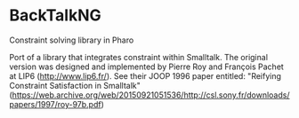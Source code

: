 # BackTalkNG
Constraint solving library in Pharo

Port of a library that integrates constraint within Smalltalk. The original version was designed and implemented by Pierre Roy and François Pachet at LIP6 (http://www.lip6.fr/). See their JOOP 1996 paper entitled: "Reifying Constraint Satisfaction in Smalltalk" (https://web.archive.org/web/20150921051536/http://csl.sony.fr/downloads/papers/1997/roy-97b.pdf)
